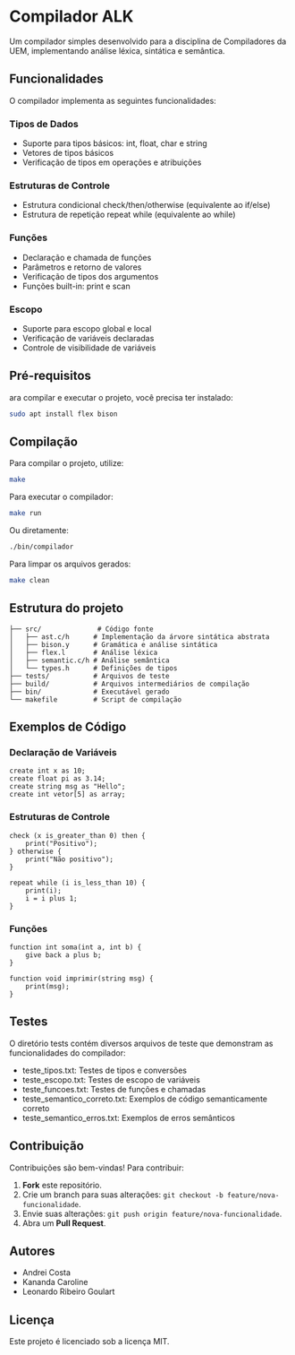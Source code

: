 # Compilador ALK

Um compilador simples desenvolvido para a disciplina de Compiladores da UEM, implementando análise léxica, sintática e semântica.

## Funcionalidades

O compilador implementa as seguintes funcionalidades:

### Tipos de Dados

- Suporte para tipos básicos: int, float, char e string
- Vetores de tipos básicos
- Verificação de tipos em operações e atribuições

### Estruturas de Controle

- Estrutura condicional check/then/otherwise (equivalente ao if/else)
- Estrutura de repetição repeat while (equivalente ao while)

### Funções

- Declaração e chamada de funções
- Parâmetros e retorno de valores
- Verificação de tipos dos argumentos
- Funções built-in: print e scan

### Escopo

- Suporte para escopo global e local
- Verificação de variáveis declaradas
- Controle de visibilidade de variáveis

## Pré-requisitos

ara compilar e executar o projeto, você precisa ter instalado:

```bash
sudo apt install flex bison
```

## Compilação

Para compilar o projeto, utilize:

```bash
make
```

Para executar o compilador:

```bash
make run
```

Ou diretamente:

```bash
./bin/compilador
```

Para limpar os arquivos gerados:

```bash
make clean
```

## Estrutura do projeto

    ├── src/              # Código fonte
    │   ├── ast.c/h      # Implementação da árvore sintática abstrata
    │   ├── bison.y      # Gramática e análise sintática
    │   ├── flex.l       # Análise léxica
    │   ├── semantic.c/h # Análise semântica
    │   └── types.h      # Definições de tipos
    ├── tests/           # Arquivos de teste
    ├── build/           # Arquivos intermediários de compilação
    ├── bin/             # Executável gerado
    └── makefile         # Script de compilação

## Exemplos de Código

### Declaração de Variáveis

    create int x as 10;
    create float pi as 3.14;
    create string msg as "Hello";
    create int vetor[5] as array;

### Estruturas de Controle

    check (x is_greater_than 0) then {
        print("Positivo");
    } otherwise {
        print("Não positivo");
    }

    repeat while (i is_less_than 10) {
        print(i);
        i = i plus 1;
    }

### Funções

    function int soma(int a, int b) {
        give back a plus b;
    }

    function void imprimir(string msg) {
        print(msg);
    }

## Testes

O diretório tests contém diversos arquivos de teste que demonstram as funcionalidades do compilador:

- teste_tipos.txt: Testes de tipos e conversões
- teste_escopo.txt: Testes de escopo de variáveis
- teste_funcoes.txt: Testes de funções e chamadas
- teste_semantico_correto.txt: Exemplos de código semanticamente correto
- teste_semantico_erros.txt: Exemplos de erros semânticos

## Contribuição

Contribuições são bem-vindas! Para contribuir:

1. **Fork** este repositório.
2. Crie um branch para suas alterações: `git checkout -b feature/nova-funcionalidade`.
3. Envie suas alterações: `git push origin feature/nova-funcionalidade`.
4. Abra um **Pull Request**.

## Autores

- Andrei Costa
- Kananda Caroline
- Leonardo Ribeiro Goulart

## Licença

Este projeto é licenciado sob a licença MIT.
